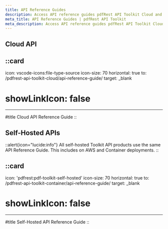 ```yaml
---
title: API Reference Guides
description: Access API reference guides pdfRest API Toolkit Cloud and self-hosted deployments.
meta_title: API Reference Guides | pdfRest API Toolkit
meta_description: Access API reference guides pdfRest API Toolkit Cloud and self-hosted deployments.
---
```


## Cloud API
::card
---
icon: vscode-icons:file-type-source
icon-size: 70
horizontal: true
to: /pdfrest-api-toolkit-cloud/api-reference-guide/
target: _blank
# showLinkIcon: false
---

#title
Cloud API Reference Guide
::

## Self-Hosted APIs

::alert{icon="lucide:info"}
All self-hosted Toolkit API products use the same API Reference Guide. This includes on AWS and Container deployments.
::

::card
---
icon: 'pdfrest:pdf-toolkit-self-hosted'
icon-size: 70
horizontal: true
to: /pdfrest-api-toolkit-container/api-reference-guide/
target: _blank
# showLinkIcon: false
---

#title
Self-Hosted API Reference Guide
::
